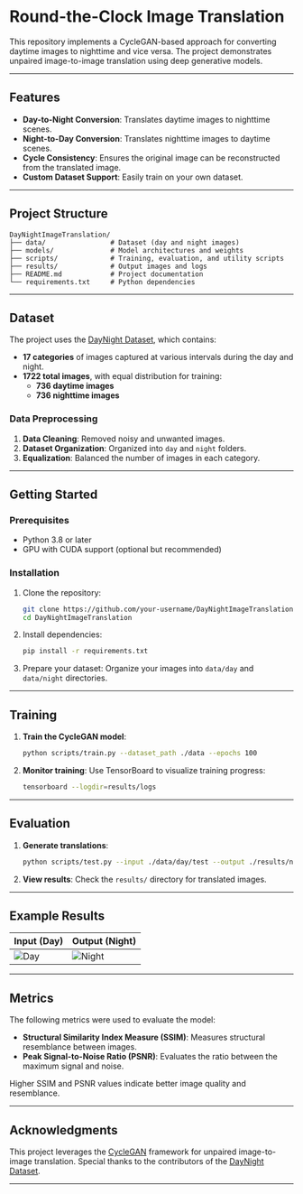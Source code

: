 # Round-the-Clock Image Translation

This repository implements a CycleGAN-based approach for converting daytime images to nighttime and vice versa. The project demonstrates unpaired image-to-image translation using deep generative models.

---

## Features
- **Day-to-Night Conversion**: Translates daytime images to nighttime scenes.
- **Night-to-Day Conversion**: Translates nighttime images to daytime scenes.
- **Cycle Consistency**: Ensures the original image can be reconstructed from the translated image.
- **Custom Dataset Support**: Easily train on your own dataset.

---

## Project Structure
```
DayNightImageTranslation/
├── data/                # Dataset (day and night images)
├── models/              # Model architectures and weights
├── scripts/             # Training, evaluation, and utility scripts
├── results/             # Output images and logs
├── README.md            # Project documentation
└── requirements.txt     # Python dependencies
```

---

## Dataset

The project uses the [DayNight Dataset](https://www.kaggle.com/datasets/stevemark/daynight-dataset), which contains:
- **17 categories** of images captured at various intervals during the day and night.
- **1722 total images**, with equal distribution for training:
  - **736 daytime images**
  - **736 nighttime images**

### Data Preprocessing
1. **Data Cleaning**: Removed noisy and unwanted images.
2. **Dataset Organization**: Organized into `day` and `night` folders.
3. **Equalization**: Balanced the number of images in each category.

---

## Getting Started

### Prerequisites
- Python 3.8 or later
- GPU with CUDA support (optional but recommended)

### Installation
1. Clone the repository:
   ```bash
   git clone https://github.com/your-username/DayNightImageTranslation.git
   cd DayNightImageTranslation
   ```

2. Install dependencies:
   ```bash
   pip install -r requirements.txt
   ```

3. Prepare your dataset:
   Organize your images into `data/day` and `data/night` directories.

---

## Training

1. **Train the CycleGAN model**:
   ```bash
   python scripts/train.py --dataset_path ./data --epochs 100
   ```

2. **Monitor training**:
   Use TensorBoard to visualize training progress:
   ```bash
   tensorboard --logdir=results/logs
   ```

---

## Evaluation

1. **Generate translations**:
   ```bash
   python scripts/test.py --input ./data/day/test --output ./results/night
   ```

2. **View results**:
   Check the `results/` directory for translated images.

---

## Example Results

| Input (Day) | Output (Night) |
|-------------|----------------|
| ![Day](results/sample_day.jpg) | ![Night](results/sample_night.jpg) |

---

## Metrics

The following metrics were used to evaluate the model:
- **Structural Similarity Index Measure (SSIM)**: Measures structural resemblance between images.
- **Peak Signal-to-Noise Ratio (PSNR)**: Evaluates the ratio between the maximum signal and noise.

Higher SSIM and PSNR values indicate better image quality and resemblance.

---

## Acknowledgments
This project leverages the [CycleGAN](https://github.com/junyanz/pytorch-CycleGAN-and-pix2pix) framework for unpaired image-to-image translation. Special thanks to the contributors of the [DayNight Dataset](https://www.kaggle.com/datasets/stevemark/daynight-dataset).

---
